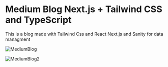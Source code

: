 # Medium Blog  Next.js + Tailwind CSS and TypeScript

This is a blog made with Tailwind Css and React Next.js and Sanity for data managment

![MediumBlog](https://user-images.githubusercontent.com/56364838/158209714-5a344818-45b5-449a-8e22-6607efb49d54.jpg)

![MediumBlog2](https://user-images.githubusercontent.com/56364838/158209791-5e54852c-3053-48ca-831d-0f5af158fabf.jpg)

